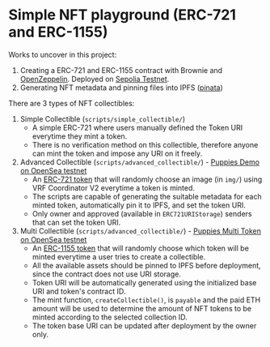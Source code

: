 # Simple NFT playground (ERC-721 and ERC-1155)

Works to uncover in this project:
1. Creating a ERC-721 and ERC-1155 contract with Brownie and [OpenZeppelin](https://docs.openzeppelin.com/contracts/4.x/erc20). Deployed on [Sepolia Testnet](https://sepolia.dev/).
2. Generating NFT metadata and pinning files into IPFS ([pinata](https://www.pinata.cloud/))

There are 3 types of NFT collectibles:
1. Simple Collectible (`scripts/simple_collectible/`)
    - A simple ERC-721 where users manually defined the Token URI everytime they mint a token.
    - There is no verification method on this collectible, therefore anyone can mint the token and impose any URI on it freely.
2. Advanced Collectible (`scripts/advanced_collectible/`) - [Puppies Demo on OpenSea testnet](https://testnets.opensea.io/collection/puppies-demo)
    - An [ERC-721 token](https://sepolia.etherscan.io/address/0x7546E10CD77D82c48E35409a9310999Da1Ad05aE) that will randomly choose an image (in `img/`) using VRF Coordinator V2 everytime a token is minted.
    - The scripts are capable of generating the suitable metadata for each minted token, automatically pin it to IPFS, and set the token URI.
    - Only owner and approved (available in `ERC721URIStorage`) senders that can set the token URI.
3. Multi Collectible (`scripts/advanced_collectible/`) - [Puppies Multi Token on OpenSea testnet](https://testnets.opensea.io/collection/puppies-multi-token)
    - An [ERC-1155 token](https://sepolia.etherscan.io/address/0x11c15d64de1819c881b70191a62d85cb581e6770) that will randomly choose which token will be minted everytime a user tries to create a collectible.
    - All the available assets should be pinned to IPFS before deployment, since the contract does not use URI storage.
    - Token URI will be automatically generated using the initialized base URI and token's contract ID.
    - The mint function, `createCollectible()`, is `payable` and the paid ETH amount will be used to determine the amount of NFT tokens to be minted according to the selected collection ID.
    - The token base URI can be updated after deployment by the owner only.